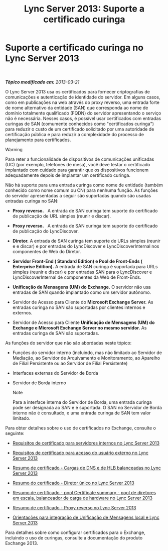 ﻿---
title: 'Lync Server 2013: Suporte a certificado curinga'
TOCTitle: Suporte a certificado curinga
ms:assetid: 0bae2aa8-b6dc-46f5-a3be-3fe7581809d4
ms:mtpsurl: https://technet.microsoft.com/pt-br/library/Hh202161(v=OCS.15)
ms:contentKeyID: 49305852
ms.date: 05/19/2016
mtps_version: v=OCS.15
ms.translationtype: HT
---

# Suporte a certificado curinga no Lync Server 2013

 

_**Tópico modificado em:** 2013-03-21_

O Lync Server 2013 usa os certificados para fornecer criptografias de comunicações e autenticação de identidade do servidor. Em alguns casos, como em publicações na web através do proxy reverso, uma entrada forte de nome alternativo da entidade (SAN) que corresponda ao nome de domínio totalmente qualificado (FQDN) do servidor apresentando o serviço não é necessária. Nesses casos, é possível usar certificados com entradas curingas de SAN (comumente conhecidos como "certificados curinga") para reduzir o custo de um certificado solicitado por uma autoridade de certificação pública e para reduzir a complexidade do processo de planejamento para certificados.


> [!WARNING]
> Para reter a funcionalidade de dispositivos de comunicações unificadas (UC) (por exemplo, telefones de mesa), você deve testar o certificado implantado com cuidado para garantir que os dispositivos funcionem adequadamente depois de implantar um certificado curinga.



Não há suporte para uma entrada curinga como nome de entidade (também conhecido como nome comum ou CN) para nenhuma função. As funções do servidor apresentadas a seguir são suportadas quando são usadas entradas curinga no SAN:

  -   
    **Proxy reverso.**   A entrada de SAN curinga tem suporte do certificado de publicação de URL simples (reunir e discar).

  -   
    **Proxy reverso.**   A entrada de SAN curinga tem suporte do certificado de publicação do LyncDiscover.

  -   
    **Diretor.** A entrada de SAN curinga tem suporte de URLs simples (reunir e e discar) e por entradas do LyncDiscover e LyncDiscoverInternal nos componentes de Web do Diretor.

  -   
    **Servidor Front-End ( Standard Edition) e Pool de Front-Ends ( Enterprise Edition).** A entrada de SAN curinga é suportada para URLs simples (reunir e discar) e por entradas SAN para o LyncDiscover e LyncDiscoverInternal de componentes da Web de Front-Ends.

  -   
    **Unificação de Mensagens (UM) do Exchange.** O servidor não usa entradas de SAN quando implantado como um servidor autônomo.

  -   
    Servidor de Acesso para Cliente do **Microsoft Exchange Server.** As entradas curinga no SAN são suportadas por clientes internos e externos.

  -   
    Servidor de Acesso para Cliente **Unificação de Mensagens (UM) do Exchange e Microsoft Exchange Server no mesmo servidor.** As entradas curinga de SAN são suportadas.

As funções do servidor que não são abordadas neste tópico:

  - Funções do servidor interno (incluindo, mas não limitado ao Servidor de Mediação, ao Servidor de Arquivamento e Monitoramento, ao Aparelho de Filial Persistente ou ao Servidor de Filial Persistente)

  - Interfaces externas do Servidor de Borda

  - Servidor de Borda interno
    
    > [!note]  
    > Para a interface interna do Servidor de Borda, uma entrada curinga pode ser designada ao SAN e é suportada. O SAN no Servidor de Borda interno não é consultado, e uma entrada curinga de SAN tem valor limitado.

Para obter detalhes sobre o uso de certificados no Exchange, consulte o seguinte:

  - [Requisitos de certificado para servidores internos no Lync Server 2013](lync-server-2013-certificate-requirements-for-internal-servers.md)

  - [Requisitos de certificado para acesso do usuário externo no Lync Server 2013](lync-server-2013-certificate-requirements-for-external-user-access.md)

  - [Resumo de certificado - Cargas de DNS e de HLB balanceadas no Lync Server 2013](lync-server-2013-certificate-summary-dns-and-hlb-load-balanced.md)

  - [Resumo do certificado - Diretor único no Lync Server 2013](lync-server-2013-certificate-summary-single-director.md)

  - [Resumo de certificado - pool Certificate summary - pool de diretores em escala, balanceador de carga de hardware no Lync Server 2013](lync-server-2013-certificate-summary-scaled-director-pool-hardware-load-balancer.md)

  - [Resumo de certificado - Proxy reverso no Lync Server 2013](lync-server-2013-certificate-summary-reverse-proxy.md)

  - [Orientações para integração de Unificação de Mensagens local e Lync Server 2013](lync-server-2013-guidelines-for-integrating-on-premises-unified-messaging.md)

Para detalhes sobre como configurar certificados para o Exchange, incluindo o uso de curingas, consulte a documentação do produto Exchange 2013.

